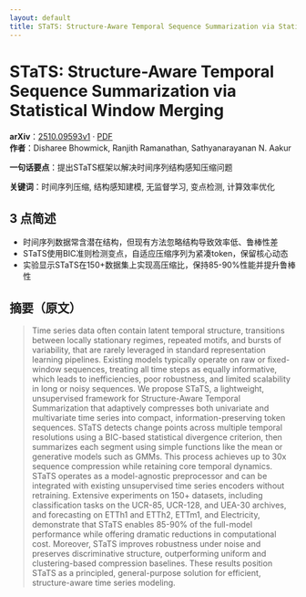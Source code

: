 ```yaml
---
layout: default
title: STaTS: Structure-Aware Temporal Sequence Summarization via Statistical Window Merging
---
```


# STaTS: Structure-Aware Temporal Sequence Summarization via Statistical Window Merging
**arXiv**：[2510.09593v1](https://arxiv.org/abs/2510.09593) · [PDF](https://arxiv.org/pdf/2510.09593.pdf)  
**作者**：Disharee Bhowmick, Ranjith Ramanathan, Sathyanarayanan N. Aakur  

**一句话要点**：提出STaTS框架以解决时间序列结构感知压缩问题

**关键词**：时间序列压缩, 结构感知建模, 无监督学习, 变点检测, 计算效率优化

## 3 点简述
- 时间序列数据常含潜在结构，但现有方法忽略结构导致效率低、鲁棒性差
- STaTS使用BIC准则检测变点，自适应压缩序列为紧凑token，保留核心动态
- 实验显示STaTS在150+数据集上实现高压缩比，保持85-90%性能并提升鲁棒性

## 摘要（原文）

> Time series data often contain latent temporal structure, transitions between
> locally stationary regimes, repeated motifs, and bursts of variability, that
> are rarely leveraged in standard representation learning pipelines. Existing
> models typically operate on raw or fixed-window sequences, treating all time
> steps as equally informative, which leads to inefficiencies, poor robustness,
> and limited scalability in long or noisy sequences. We propose STaTS, a
> lightweight, unsupervised framework for Structure-Aware Temporal Summarization
> that adaptively compresses both univariate and multivariate time series into
> compact, information-preserving token sequences. STaTS detects change points
> across multiple temporal resolutions using a BIC-based statistical divergence
> criterion, then summarizes each segment using simple functions like the mean or
> generative models such as GMMs. This process achieves up to 30x sequence
> compression while retaining core temporal dynamics. STaTS operates as a
> model-agnostic preprocessor and can be integrated with existing unsupervised
> time series encoders without retraining. Extensive experiments on 150+
> datasets, including classification tasks on the UCR-85, UCR-128, and UEA-30
> archives, and forecasting on ETTh1 and ETTh2, ETTm1, and Electricity,
> demonstrate that STaTS enables 85-90\% of the full-model performance while
> offering dramatic reductions in computational cost. Moreover, STaTS improves
> robustness under noise and preserves discriminative structure, outperforming
> uniform and clustering-based compression baselines. These results position
> STaTS as a principled, general-purpose solution for efficient, structure-aware
> time series modeling.

